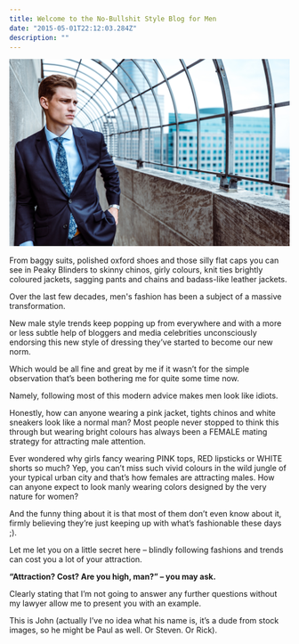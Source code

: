 ```yaml
---
title: Welcome to the No-Bullshit Style Blog for Men 
date: "2015-05-01T22:12:03.284Z"
description: ""
---
```


![Hero img](./mainHelloImg.jpg)

From baggy suits, polished oxford shoes and those silly flat caps you can see in Peaky Blinders to skinny chinos, girly colours, knit ties brightly coloured jackets, sagging pants and chains and badass-like leather jackets. 

Over the last few decades, men's fashion has been a subject of a massive transformation.

New male style trends keep popping up from everywhere and with a more or less subtle help of bloggers and media celebrities unconsciously endorsing this new style of dressing they’ve started to become our new norm.


 
Which would be all fine and great by me if it wasn’t for the simple observation that’s been bothering me for quite some time now.

Namely, following most of this modern advice makes men look like idiots. 

Honestly, how can anyone wearing a pink jacket, tights chinos and white sneakers look like a normal man? Most people never stopped to think this through but wearing bright colours has always been a FEMALE mating strategy for attracting male attention.

Ever wondered why girls fancy wearing PINK tops, RED lipsticks or WHITE shorts so much? Yep, you can’t miss such vivid colours in the wild jungle of your typical urban city and that’s how females are attracting males. How can anyone expect to look manly wearing colors designed by the very nature for women?

And the funny thing about it is that most of them don’t even know about it, firmly believing they’re just keeping up with what’s fashionable these days ;).
 
Let me let you on a little secret here – blindly following fashions and trends can cost you a lot of your attraction.
 
<strong> “Attraction? Cost? Are you high, man?” – you may ask. </strong>


Clearly stating that I’m not going to answer any further questions without my lawyer allow me to present you with an example.
 
This is John (actually I’ve no idea what his name is, it’s a dude from stock images, so he might be Paul as well. Or Steven. Or Rick).

